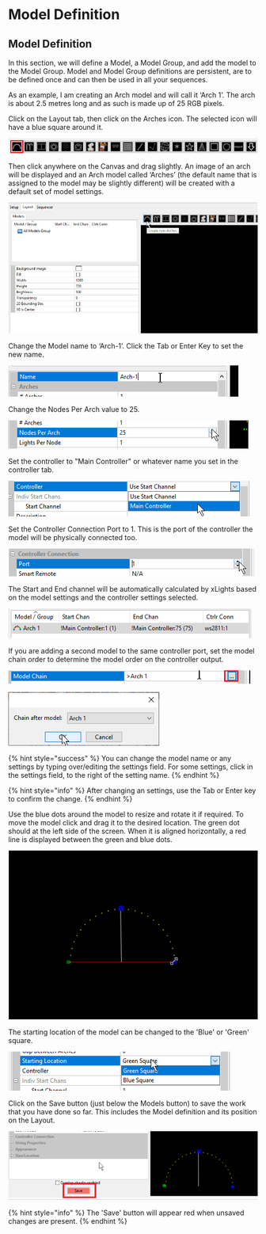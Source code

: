 # Model Definition

## **Model Definition**

In this section, we will define a Model, a Model Group, and add the model to the Model Group. Model and Model Group definitions are persistent, are to be defined once and can then be used in all your sequences.

As an example, I am creating an Arch model and will call it ‘Arch 1’. The arch is about 2.5 metres long and as such is made up of 25 RGB pixels.

Click on the Layout tab, then click on the Arches icon. The selected icon will have a blue square around it.

![](<../../.gitbook/assets/image (20) (1).png>)

Then click anywhere on the Canvas and drag slightly. An image of an arch will be displayed and an Arch model called ‘Arches’ (the default name that is assigned to the model may be slightly different) will be created with a default set of model settings.

![](<../../.gitbook/assets/addarc (1).gif>)

Change the Model name to ‘Arch-1’. Click the Tab or Enter Key to set the new name.

![](<../../.gitbook/assets/image (212).png>)

Change the Nodes Per Arch value to 25.

![](<../../.gitbook/assets/image (211) (1).png>)

Set the controller to "Main Controller" or whatever name you set in the controller tab.

![](<../../.gitbook/assets/image (231).png>)

Set the Controller Connection Port to 1. This is the port of the controller the model will be physically  connected too.

![](<../../.gitbook/assets/image (838).png>)

The Start and End channel will be automatically calculated by xLights based on the model settings and the controller settings selected.

![](<../../.gitbook/assets/image (240).png>)

If you are adding a second model to the same controller port, set the model chain order to determine the model order on the controller output.

![](<../../.gitbook/assets/image (15).png>)

![](<../../.gitbook/assets/image (14).png>)

{% hint style="success" %}
You can change the model name or any settings by typing over/editing the settings field. For some settings, click in the settings field, to the right of the setting name.
{% endhint %}

{% hint style="info" %}
After changing an settings, use the Tab or Enter key to confirm the change.
{% endhint %}

Use the blue dots around the model to resize and rotate it if required. To move the model click and drag it to the desired location. The green dot should at the left side of the screen. When it is aligned horizontally, a red line is displayed between the green and blue dots.

![](../../.gitbook/assets/resize.gif)

The starting location of the model can be changed to the 'Blue' or 'Green' square.

![](<../../.gitbook/assets/image (538) (1).png>)

Click on the Save button (just below the Models button) to save the work that you have done so far. This includes the Model definition and its position on the Layout.

![](<../../.gitbook/assets/image (132) (1).png>)

{% hint style="info" %}
The 'Save' button will appear red when unsaved changes are present.
{% endhint %}
